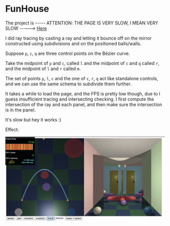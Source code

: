 # FunHouse 

The project is ----- ATTENTION: THE PAGE IS VERY SLOW, I MEAN VERY SLOW -----> [Here](https://flickersoul.github.io/bezier-funhouse/bezier-funhouse.html) 

I did ray tracing by casting a ray and letting it bounce off on the mirror constructed using subdivisions and on the positioned balls/walls. 

Suppose `p`, `c`, `q` are three control points on the Bézier curve. 

Take the midpoint of `p` and `c`, called `l` and the midpoint of `c` and `q` called `r`, and the midpoint of `l` and `r` called `m`. 

The set of points `p`, `l`, `c` and the one of `c`, `r`, `q` act like standalone controls, and we can use the same schema to subdivide them further. 

It takes a while to load the page, and the FPS is pretty low though, due to I guess insufficient tracing and intersecting checking. I first compute the intersection of the ray and each panel, and then make sure the intersection is in the panel. 

It's slow but hey it works :) 

Effect: 

![Effect](./effect.png)
